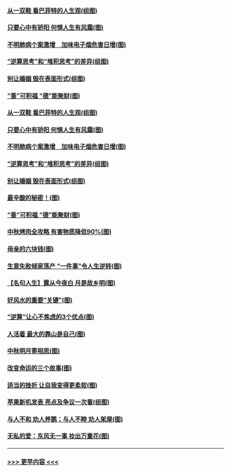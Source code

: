 #### [从一双鞋 看巴菲特的人生观(组图)](../pages/p8/907311.md?t=09141200) 
#### [只要心中有骄阳 何惧人生有风霜(图)](../pages/p8/907320.md?t=09141200) 
#### [不明肺病个案激增　加味电子烟危害日增(图)](../pages/p8/907307.md?t=09141200) 
#### [“逆算思考”和“堆积思考”的差异(组图)](../pages/p8/907229.md?t=09141200) 
#### [别让婚姻 毁在表面形式(组图)](../pages/p8/907118.md?t=09141200) 
#### [“善”可积福 “德”能聚财(图)](../pages/p8/906906.md?t=09141200) 
#### [从一双鞋 看巴菲特的人生观(组图)](../pages/p8/907311.md?t=09141200) 
#### [只要心中有骄阳 何惧人生有风霜(图)](../pages/p8/907320.md?t=09141200) 
#### [不明肺病个案激增　加味电子烟危害日增(图)](../pages/p8/907307.md?t=09141200) 
#### [“逆算思考”和“堆积思考”的差异(组图)](../pages/p8/907229.md?t=09141200) 
#### [别让婚姻 毁在表面形式(组图)](../pages/p8/907118.md?t=09141200) 
#### [最辛酸的秘密！(图)](../pages/p8/906327.md?t=09141200) 
#### [“善”可积福 “德”能聚财(图)](../pages/p8/906906.md?t=09141200) 
#### [中秋烤肉全攻略 有害物质降低90%(图)](../pages/p8/907227.md?t=09141200) 
#### [母亲的六块钱(图)](../pages/p8/907107.md?t=09141200) 
#### [生意失败倾家荡产 “一件事”令人生逆转(图)](../pages/p8/907101.md?t=09141200) 
#### [【名句人生】露从今夜白 月是故乡明(图)](../pages/p8/906558.md?t=09141200) 
#### [好风水的重要“关键”(图)](../pages/p8/907087.md?t=09141200) 
#### [“逆算”让心不焦虑的3个优点(图)](../pages/p8/907070.md?t=09141200) 
#### [人活着 最大的靠山是自己(图)](../pages/p8/906329.md?t=09141200) 
#### [中秋明月寄相思(图)](../pages/p8/906932.md?t=09141200) 
#### [改变命运的三个故事(图)](../pages/p8/906257.md?t=09141200) 
#### [适当的挫折 让自我变得更柔软(图)](../pages/p8/906984.md?t=09141200) 
#### [苹果新机发表 亮点及争议一次看(组图)](../pages/p8/906967.md?t=09141200) 
#### [与人不和 劝人养鹅；与人不睦 劝人架屋(图)](../pages/p8/906905.md?t=09141200) 
#### [无私的爱：东风无一事 妆出万重花(图)](../pages/p8/906862.md?t=09141200) 

----
#### [ >>> 更早内容 <<< ](../indexes/p8-earlier.md)
